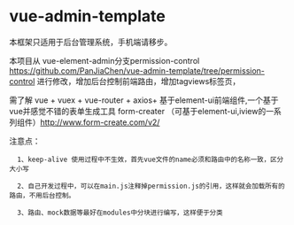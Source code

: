 # vue-admin-template

本框架只适用于后台管理系统，手机端请移步。

本项目从 vue-element-admin分支permission-control https://github.com/PanJiaChen/vue-admin-template/tree/permission-control 进行修改，增加后台控制前端路由，增加tagviews标签页，


需了解 vue + vuex + vue-router + axios+ 基于element-ui前端组件,一个基于vue并感觉不错的表单生成工具  form-creater （可基于element-ui,iview的一系列组件）http://www.form-create.com/v2/

注意点：

      1、keep-alive 使用过程中不生效，首先vue文件的name必须和路由中的名称一致，区分大小写
        
      2、自己开发过程中，可以在main.js注释掉permission.js的引用，这样就会加载所有的路由，不用后台控制。
        
      3、路由、mock数据等最好在modules中分块进行编写，这样便于分类
